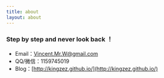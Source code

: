 ```yaml
---
title: about
layout: about
---
```


### Step by step and never look back ！

- Email：Vincent.Mr.W@gmail.com
- QQ/微信：1159745019
- Blog：[http://kingzez.github.io/](http://kingzez.github.io/)
